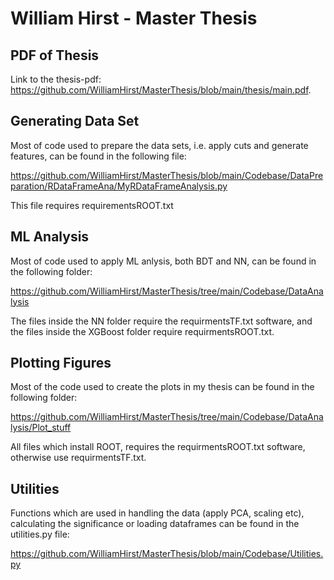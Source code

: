 # William Hirst - Master Thesis

## PDF of Thesis
Link to the thesis-pdf: https://github.com/WilliamHirst/MasterThesis/blob/main/thesis/main.pdf.

## Generating Data Set
Most of code used to prepare the data sets, i.e. apply cuts and generate features, can be found in the following file:

https://github.com/WilliamHirst/MasterThesis/blob/main/Codebase/DataPreparation/RDataFrameAna/MyRDataFrameAnalysis.py

This file requires requirementsROOT.txt 

## ML Analysis 
Most of code used to apply ML anlysis, both BDT and NN, can be found in the following folder:

https://github.com/WilliamHirst/MasterThesis/tree/main/Codebase/DataAnalysis

The files inside the NN folder require the requirmentsTF.txt software, and the files inside the XGBoost folder require requirmentsROOT.txt.

## Plotting Figures
Most of the code used to create the plots in my thesis can be found in the following folder:

https://github.com/WilliamHirst/MasterThesis/tree/main/Codebase/DataAnalysis/Plot_stuff

All files which install ROOT, requires the requirmentsROOT.txt software, otherwise use requirmentsTF.txt.

## Utilities 

Functions which are used in handling the data (apply PCA, scaling etc), calculating the significance or loading dataframes can be found in the utilities.py file:

https://github.com/WilliamHirst/MasterThesis/blob/main/Codebase/Utilities.py
